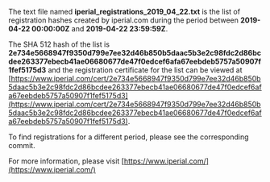 The text file named **iperial_registrations_2019_04_22.txt** is the list of registration hashes created by iperial.com during the period between **2019-04-22 00:00:00Z** and **2019-04-22 23:59:59Z**.

The SHA 512 hash of the list is **2e734e5668947f9350d799e7ee32d46b850b5daac5b3e2c98fdc2d86bcdee263377ebecb41ae06680677de47f0edcef6afa67eebdeb5757a50907f1fef5175d3** and the registration certificate for the list can be viewed at [https://www.iperial.com/cert/2e734e5668947f9350d799e7ee32d46b850b5daac5b3e2c98fdc2d86bcdee263377ebecb41ae06680677de47f0edcef6afa67eebdeb5757a50907f1fef5175d3](https://www.iperial.com/cert/2e734e5668947f9350d799e7ee32d46b850b5daac5b3e2c98fdc2d86bcdee263377ebecb41ae06680677de47f0edcef6afa67eebdeb5757a50907f1fef5175d3).

To find registrations for a different period, please see the corresponding commit.

For more information, please visit [https://www.iperial.com/](https://www.iperial.com/)
